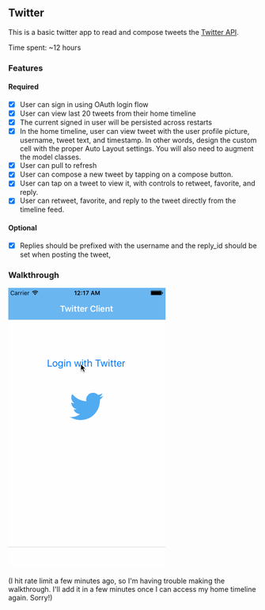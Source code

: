## Twitter

This is a basic twitter app to read and compose tweets the [Twitter API](https://apps.twitter.com/).

Time spent: ~12 hours

### Features

#### Required

- [X] User can sign in using OAuth login flow
- [X] User can view last 20 tweets from their home timeline
- [X] The current signed in user will be persisted across restarts
- [X] In the home timeline, user can view tweet with the user profile picture, username, tweet text, and timestamp.  In other words, design the custom cell with the proper Auto Layout settings.  You will also need to augment the model classes.
- [X] User can pull to refresh
- [X] User can compose a new tweet by tapping on a compose button.
- [X] User can tap on a tweet to view it, with controls to retweet, favorite, and reply.
- [X] User can retweet, favorite, and reply to the tweet directly from the timeline feed.

#### Optional

- [X] Replies should be prefixed with the username and the reply_id should be set when posting the tweet,

### Walkthrough

![Video Walkthrough](walkthrough.gif)

(I hit rate limit a few minutes ago, so I'm having trouble making the walkthrough.  I'll add it in a few minutes once I can access my home timeline again.  Sorry!)